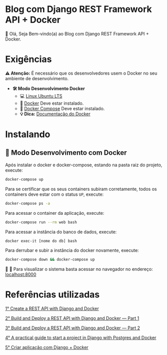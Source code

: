 # Blog com Django REST Framework API + Docker

👋 Olá, Seja Bem-vindo(a) ao Blog com Django REST Framework API + Docker.

# Exigências

**:warning: Atenção:** É necessário que os desenvolvedores usem o Docker no seu ambiente de desenvolvimento.

- **🛠 Modo Desenvolvimento Docker**
    - :computer: [Linux Ubuntu LTS](https://ubuntu.com/download/desktop)
    - 🐳 [Docker](https://docs.docker.com/engine/installation/) Deve estar instalado.
    - 🐳 [Docker Compose](https://docs.docker.com/compose/) Deve estar instalado.
    - **💡 Dica:** [Documentação do Docker](https://docs.docker.com/)

# Instalando

## 🐳 Modo Desenvolvimento com Docker

Após instalar o docker e docker-compose, estando na pasta raiz do projeto, execute:

```sh
docker-compose up
```

Para se certificar que os seus containers subiram corretamente, todos os containers deve estar com o status `UP`, execute:

```sh
docker-compose ps -a
```

Para acessar o container da aplicação, execute:

```sh
docker-compose run --rm web bash
```

Para acessar a instância do banco de dados, execute:

```sh
docker exec-it [nome do db] bash
```

Para derrubar e subir a instância do docker novamente, execute:

```sh
docker-compose down && docker-compose up
```

🚀 :clap: Para visualizar o sistema basta acessar no navegador no endereço: [localhost:8000](localhost:8000)

# Referências utilizadas

[1° Create a REST API with Django and Docker ](https://github.com/kartheekgottipati/Docker-compose-django-rest-deploy/) 

[2° Build and Deploy a REST API with Django and Docker — Part 1](https://medium.com/@vinodkv2511/build-and-deploy-a-rest-api-with-django-and-docker-part-1-3645e7a4d182/) 

[3° Build and Deploy a REST API with Django and Docker — Part 2](https://medium.com/@vinodkv2511/build-and-deploy-a-rest-api-with-django-and-docker-part-2-8c375cc5e89f/) 

[4° A practical guide to start a project in Django with Postgres and Docker](https://medium.com/@umayuxlabs/a-practical-guide-to-start-a-project-in-django-with-postgres-and-docker-5325523c550/)  

[5° Criar aplicação com Django + Docker](https://github.com/claudimf/django-docker/)  



